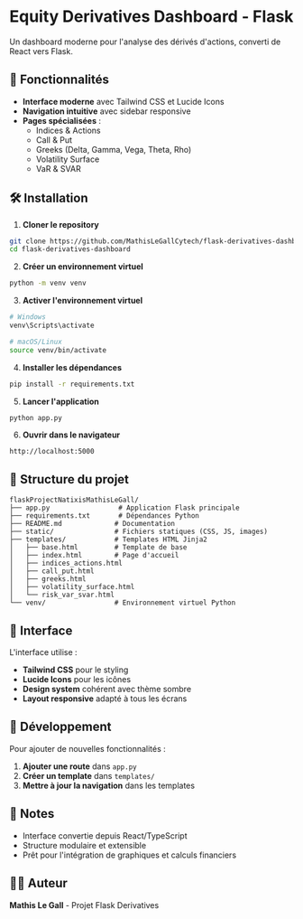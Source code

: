 # Equity Derivatives Dashboard - Flask

Un dashboard moderne pour l'analyse des dérivés d'actions, converti de React vers Flask.

## 🚀 Fonctionnalités

- **Interface moderne** avec Tailwind CSS et Lucide Icons
- **Navigation intuitive** avec sidebar responsive
- **Pages spécialisées** :
  - Indices & Actions
  - Call & Put
  - Greeks (Delta, Gamma, Vega, Theta, Rho)
  - Volatility Surface
  - VaR & SVAR

## 🛠️ Installation

1. **Cloner le repository**
```bash
git clone https://github.com/MathisLeGallCytech/flask-derivatives-dashboard.git
cd flask-derivatives-dashboard
```

2. **Créer un environnement virtuel**
```bash
python -m venv venv
```

3. **Activer l'environnement virtuel**
```bash
# Windows
venv\Scripts\activate

# macOS/Linux
source venv/bin/activate
```

4. **Installer les dépendances**
```bash
pip install -r requirements.txt
```

5. **Lancer l'application**
```bash
python app.py
```

6. **Ouvrir dans le navigateur**
```
http://localhost:5000
```

## 📁 Structure du projet

```
flaskProjectNatixisMathisLeGall/
├── app.py                 # Application Flask principale
├── requirements.txt       # Dépendances Python
├── README.md             # Documentation
├── static/               # Fichiers statiques (CSS, JS, images)
├── templates/            # Templates HTML Jinja2
│   ├── base.html         # Template de base
│   ├── index.html        # Page d'accueil
│   ├── indices_actions.html
│   ├── call_put.html
│   ├── greeks.html
│   ├── volatility_surface.html
│   └── risk_var_svar.html
└── venv/                 # Environnement virtuel Python
```

## 🎨 Interface

L'interface utilise :
- **Tailwind CSS** pour le styling
- **Lucide Icons** pour les icônes
- **Design system** cohérent avec thème sombre
- **Layout responsive** adapté à tous les écrans

## 🔧 Développement

Pour ajouter de nouvelles fonctionnalités :

1. **Ajouter une route** dans `app.py`
2. **Créer un template** dans `templates/`
3. **Mettre à jour la navigation** dans les templates

## 📝 Notes

- Interface convertie depuis React/TypeScript
- Structure modulaire et extensible
- Prêt pour l'intégration de graphiques et calculs financiers

## 👨‍💻 Auteur

**Mathis Le Gall** - Projet Flask Derivatives
